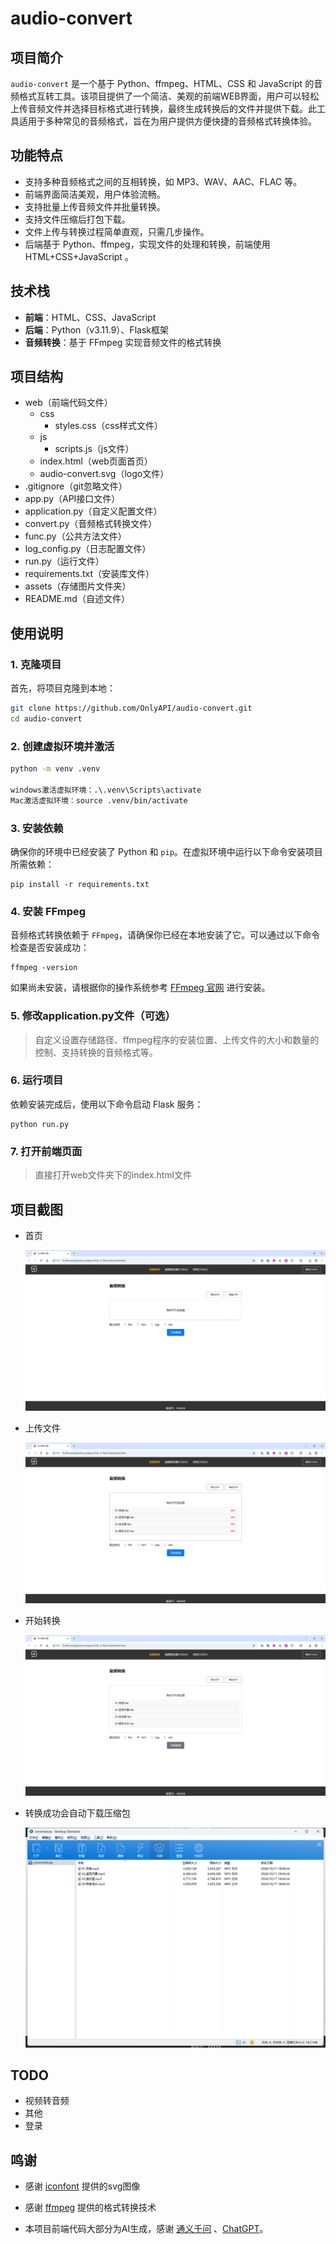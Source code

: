 # audio-convert

## 项目简介

`audio-convert` 是一个基于 Python、ffmpeg、HTML、CSS 和 JavaScript 的音频格式互转工具。该项目提供了一个简洁、美观的前端WEB界面，用户可以轻松上传音频文件并选择目标格式进行转换，最终生成转换后的文件并提供下载。此工具适用于多种常见的音频格式，旨在为用户提供方便快捷的音频格式转换体验。

## 功能特点
- 支持多种音频格式之间的互相转换，如 MP3、WAV、AAC、FLAC 等。
- 前端界面简洁美观，用户体验流畅。
- 支持批量上传音频文件并批量转换。
- 支持文件压缩后打包下载。
- 文件上传与转换过程简单直观，只需几步操作。
- 后端基于 Python、ffmpeg，实现文件的处理和转换，前端使用 HTML+CSS+JavaScript 。

## 技术栈
- **前端**：HTML、CSS、JavaScript
- **后端**：Python（v3.11.9）、Flask框架
- **音频转换**：基于 FFmpeg 实现音频文件的格式转换

## 项目结构

- web（前端代码文件）
  - css
    - styles.css（css样式文件）
  - js
    - scripts.js（js文件）
  - index.html（web页面首页）
  - audio-convert.svg（logo文件）
- .gitignore（git忽略文件）
- app.py（API接口文件）
- application.py（自定义配置文件）
- convert.py（音频格式转换文件）
- func.py（公共方法文件）
- log_config.py（日志配置文件）
- run.py（运行文件）
- requirements.txt（安装库文件）
- assets（存储图片文件夹）
- README.md（自述文件）



## 使用说明

### 1. 克隆项目

首先，将项目克隆到本地：

```bash
git clone https://github.com/OnlyAPI/audio-convert.git
cd audio-convert
```

### 2. 创建虚拟环境并激活

```bash
python -m venv .venv

windows激活虚拟环境：.\.venv\Scripts\activate
Mac激活虚拟环境：source .venv/bin/activate
```

### 3. 安装依赖

确保你的环境中已经安装了 Python 和 `pip`。在虚拟环境中运行以下命令安装项目所需依赖：

```shell
pip install -r requirements.txt
```

### 4. 安装 FFmpeg

音频格式转换依赖于 `FFmpeg`，请确保你已经在本地安装了它。可以通过以下命令检查是否安装成功：

```
ffmpeg -version
```

如果尚未安装，请根据你的操作系统参考 [FFmpeg 官网](https://ffmpeg.org/download.html) 进行安装。

### 5. 修改application.py文件（可选）

> 自定义设置存储路径、ffmpeg程序的安装位置、上传文件的大小和数量的控制、支持转换的音频格式等。

### 6. 运行项目

依赖安装完成后，使用以下命令启动 Flask 服务：

```
python run.py
```

### 7. 打开前端页面

> 直接打开web文件夹下的index.html文件



##  项目截图 

- 首页

  ![1729159445723](assets/1729159445723.png)



- 上传文件

  ![1729159518127](assets/1729159518127.png)



- 开始转换

  ![1729159549040](assets/1729159549040.png)



- 转换成功会自动下载压缩包

  ![1729159813498]( assets/1729159813498.png)



## TODO

- 视频转音频
- 其他
- 登录



## 鸣谢

- 感谢 [iconfont](https://www.iconfont.cn/search/index?searchType=icon&q=%E9%9F%B3%E9%A2%91%E8%BD%AC%E6%8D%A2) 提供的svg图像

- 感谢 [ffmpeg](https://ffmpeg.org/) 提供的格式转换技术

- 本项目前端代码大部分为AI生成，感谢 [通义千问](https://tongyi.aliyun.com/qianwen/) 、[ChatGPT](https://chatgpt.com/)。

  